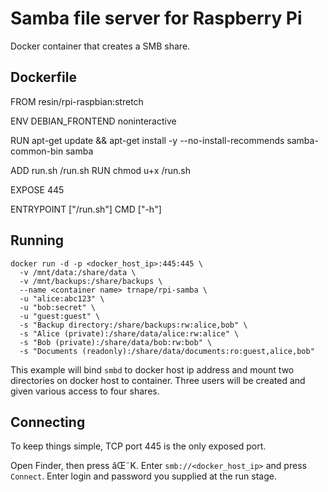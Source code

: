 # Samba file server for Raspberry Pi

Docker container that creates a SMB share.

## Dockerfile
FROM resin/rpi-raspbian:stretch

ENV DEBIAN_FRONTEND noninteractive

RUN apt-get update && apt-get install -y --no-install-recommends samba-common-bin samba

ADD run.sh /run.sh
RUN chmod u+x /run.sh

EXPOSE 445

ENTRYPOINT ["/run.sh"]
CMD ["-h"]

## Running

```
docker run -d -p <docker_host_ip>:445:445 \
  -v /mnt/data:/share/data \
  -v /mnt/backups:/share/backups \
  --name <container name> trnape/rpi-samba \
  -u "alice:abc123" \
  -u "bob:secret" \
  -u "guest:guest" \
  -s "Backup directory:/share/backups:rw:alice,bob" \
  -s "Alice (private):/share/data/alice:rw:alice" \
  -s "Bob (private):/share/data/bob:rw:bob" \
  -s "Documents (readonly):/share/data/documents:ro:guest,alice,bob"
```

This example will bind `smbd` to docker host ip address
and mount two directories on docker host to container.
Three users will be created and given various access to four shares.


## Connecting

To keep things simple, TCP port 445 is the only exposed port.

Open Finder, then press âŒ˜K. Enter `smb://<docker_host_ip>`
and press `Connect`.
Enter login and password you supplied at the run stage.
